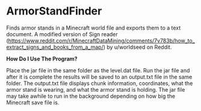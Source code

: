 # ArmorStandFinder
Finds armor stands in a Minecraft world file and exports them to a text document.
A modified version of Sign reader (https://www.reddit.com/r/MinecraftDataMining/comments/7v783b/how_to_extract_signs_and_books_from_a_map/) by u/worldseed on Reddit.

**How Do I Use The Program?**

Place the jar file in the same folder as the level.dat file. Run the jar file and after it is complete the results will be saved to an output.txt file in the same folder. The output.txt file displays chunk information, coordinates, what the armor stand is wearing, and what the armor stand is holding. 
The jar file may take awhile to run in the background depending on how big the Minecraft save file is.
